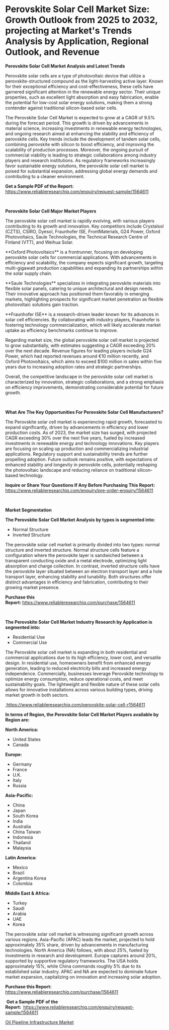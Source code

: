 <p><h1>Perovskite Solar Cell Market Size: Growth Outlook from 2025 to 2032, projecting at Market's Trends Analysis by Application, Regional Outlook, and Revenue</h1></p><p><strong>Perovskite Solar Cell Market Analysis and Latest Trends</strong></p>
<p><p>Perovskite solar cells are a type of photovoltaic device that utilize a perovskite-structured compound as the light-harvesting active layer. Known for their exceptional efficiency and cost-effectiveness, these cells have garnered significant attention in the renewable energy sector. Their unique properties, such as excellent light absorption and easy fabrication, enable the potential for low-cost solar energy solutions, making them a strong contender against traditional silicon-based solar cells.</p><p>The Perovskite Solar Cell Market is expected to grow at a CAGR of 9.5% during the forecast period. This growth is driven by advancements in material science, increasing investments in renewable energy technologies, and ongoing research aimed at enhancing the stability and efficiency of perovskite cells. Key trends include the development of tandem solar cells, combining perovskite with silicon to boost efficiency, and improving the scalability of production processes. Moreover, the ongoing pursuit of commercial viability is leading to strategic collaborations among industry players and research institutions. As regulatory frameworks increasingly favor sustainable energy solutions, the perovskite solar cell market is poised for substantial expansion, addressing global energy demands and contributing to a cleaner environment.</p></p>
<p><strong>Get a Sample PDF of the Report:&nbsp;</strong> <a href="https://www.reliableresearchiq.com/enquiry/request-sample/1564611?utm_campaign=2926&utm_medium=2&utm_source=Github&utm_content=ia&utm_term=07042025&utm_id=perovskite-solar-cell">https://www.reliableresearchiq.com/enquiry/request-sample/1564611</a></p>
<p>&nbsp;</p>
<p><strong>Perovskite Solar Cell Major Market Players</strong></p>
<p><p>The perovskite solar cell market is rapidly evolving, with various players contributing to its growth and innovation. Key competitors include Crystalsol (CZTS), CSIRO, Dyesol, Fraunhofer ISE, FrontMaterials, G24 Power, Oxford Photovoltaics, Saule Technologies, the Technical Research Centre of Finland (VTT), and Weihua Solar.</p><p>**Oxford Photovoltaics** is a frontrunner, focusing on developing perovskite solar cells for commercial applications. With advancements in efficiency and scalability, the company expects significant growth, targeting multi-gigawatt production capabilities and expanding its partnerships within the solar supply chain.</p><p>**Saule Technologies** specializes in integrating perovskite materials into flexible solar panels, catering to unique architectural and design needs. Their innovative approach has positioned them favorably in emerging markets, highlighting prospects for significant market penetration as flexible photovoltaic solutions gain traction.</p><p>**Fraunhofer ISE** is a research-driven leader known for its advances in solar cell efficiencies. By collaborating with industry players, Fraunhofer is fostering technology commercialization, which will likely accelerate market uptake as efficiency benchmarks continue to improve.</p><p>Regarding market size, the global perovskite solar cell market is projected to grow substantially, with estimates suggesting a CAGR exceeding 20% over the next decade. Revenue figures for leading players include G24 Power, which had reported revenues around €10 million recently, and Oxford Photovoltaics, which aims to exceed $100 million in sales within five years due to increasing adoption rates and strategic partnerships.</p><p>Overall, the competitive landscape in the perovskite solar cell market is characterized by innovation, strategic collaborations, and a strong emphasis on efficiency improvements, demonstrating considerable potential for future growth.</p></p>
<p>&nbsp;</p>
<p><strong>What Are The Key Opportunities For Perovskite Solar Cell Manufacturers?</strong></p>
<p><p>The Perovskite solar cell market is experiencing rapid growth, forecasted to expand significantly, driven by advancements in efficiency and lower production costs. As of 2023, the market size has surged, with projected CAGR exceeding 30% over the next five years, fueled by increased investments in renewable energy and technology innovations. Key players are focusing on scaling up production and commercializing industrial applications. Regulatory support and sustainability trends are further propelling adoption. Future outlook remains positive, with expectations of enhanced stability and longevity in perovskite cells, potentially reshaping the photovoltaic landscape and reducing reliance on traditional silicon-based technology.</p></p>
<p><strong>Inquire or Share Your Questions If Any Before Purchasing This Report:</strong> <a href="https://www.reliableresearchiq.com/enquiry/pre-order-enquiry/1564611?utm_campaign=2926&utm_medium=2&utm_source=Github&utm_content=ia&utm_term=07042025&utm_id=perovskite-solar-cell">https://www.reliableresearchiq.com/enquiry/pre-order-enquiry/1564611</a></p>
<p>&nbsp;</p>
<p><strong>Market Segmentation</strong></p>
<p><strong>The Perovskite Solar Cell Market Analysis by types is segmented into:</strong></p>
<p><ul><li>Normal Structure</li><li>Inverted Structure</li></ul></p>
<p><p>The perovskite solar cell market is primarily divided into two types: normal structure and inverted structure. Normal structure cells feature a configuration where the perovskite layer is sandwiched between a transparent conducting oxide and a metal electrode, optimizing light absorption and charge collection. In contrast, inverted structure cells have the perovskite layer situated between an electron transport layer and a hole transport layer, enhancing stability and tunability. Both structures offer distinct advantages in efficiency and fabrication, contributing to their growing market presence.</p></p>
<p><strong>Purchase this Report:&nbsp;</strong><a href="https://www.reliableresearchiq.com/purchase/1564611?utm_campaign=2926&utm_medium=2&utm_source=Github&utm_content=ia&utm_term=07042025&utm_id=perovskite-solar-cell">https://www.reliableresearchiq.com/purchase/1564611</a></p>
<p>&nbsp;</p>
<p><strong>The Perovskite Solar Cell Market Industry Research by Application is segmented into:</strong></p>
<p><ul><li>Residential Use</li><li>Commercial Use</li></ul></p>
<p><p>The Perovskite solar cell market is expanding in both residential and commercial applications due to its high efficiency, lower cost, and versatile design. In residential use, homeowners benefit from enhanced energy generation, leading to reduced electricity bills and increased energy independence. Commercially, businesses leverage Perovskite technology to optimize energy consumption, reduce operational costs, and meet sustainability goals. The lightweight and flexible nature of these solar cells allows for innovative installations across various building types, driving market growth in both sectors.</p></p>
<p><a href="https://www.reliableresearchiq.com/perovskite-solar-cell-r1564611?utm_campaign=2926&utm_medium=2&utm_source=Github&utm_content=ia&utm_term=07042025&utm_id=perovskite-solar-cell">&nbsp;https://www.reliableresearchiq.com/perovskite-solar-cell-r1564611</a></p>
<p><strong>In terms of Region, the Perovskite Solar Cell Market Players available by Region are:</strong></p>
<p>
    <p> <strong> North America: </strong>
        <ul>
            <li>United States</li>
            <li>Canada</li>
        </ul>
        </p> 
    <p> <strong> Europe: </strong>
        <ul>
            <li>Germany</li>
            <li>France</li>
            <li>U.K.</li>
            <li>Italy</li>
            <li>Russia</li>
        </ul>
        </p> 
    <p> <strong> Asia-Pacific: </strong>
        <ul>
            <li>China</li>
            <li>Japan</li>
            <li>South Korea</li>
            <li>India</li>
            <li>Australia</li>
            <li>China Taiwan</li>
            <li>Indonesia</li>
            <li>Thailand</li>
            <li>Malaysia</li>
        </ul>
        </p> 
    <p> <strong> Latin America: </strong>
        <ul>
            <li>Mexico</li>
            <li>Brazil</li>
            <li>Argentina Korea</li>
            <li>Colombia</li>
        </ul>
        </p> 
    <p> <strong> Middle East & Africa: </strong>
        <ul>
            <li>Turkey</li>
            <li>Saudi</li>
            <li>Arabia</li>
            <li>UAE</li>
            <li>Korea</li>
        </ul>
    </p>
    </p>
<p><p>The perovskite solar cell market is witnessing significant growth across various regions. Asia-Pacific (APAC) leads the market, projected to hold approximately 35% share, driven by advancements in manufacturing technologies. North America (NA) follows, with about 25%, fueled by investments in research and development. Europe captures around 20%, supported by supportive regulatory frameworks. The USA holds approximately 15%, while China commands roughly 5% due to its established solar industry. APAC and NA are expected to dominate future market expansion, capitalizing on innovation and increasing solar adoption.</p></p>
<p><strong>Purchase this Report: </strong><a href="https://www.reliableresearchiq.com/purchase/1564611?utm_campaign=2926&utm_medium=2&utm_source=Github&utm_content=ia&utm_term=07042025&utm_id=perovskite-solar-cell">https://www.reliableresearchiq.com/purchase/1564611</a></p>
<p>&nbsp;<strong>Get a Sample PDF of the Report:&nbsp;&nbsp;</strong><a href="https://www.reliableresearchiq.com/enquiry/request-sample/1564611?utm_campaign=2926&utm_medium=2&utm_source=Github&utm_content=ia&utm_term=07042025&utm_id=perovskite-solar-cell">https://www.reliableresearchiq.com/enquiry/request-sample/1564611</a></p>
<p><strong></strong></p>
<p><p><a href="https://github.com/tumacaakesha78/Market-Research-Report-List-1/blob/main/oil-pipeline-infrastructure-market.md?utm_campaign=2926&utm_medium=2&utm_source=Github&utm_content=ia&utm_term=07042025&utm_id=perovskite-solar-cell">Oil Pipeline Infrastructure Market</a></p></p>